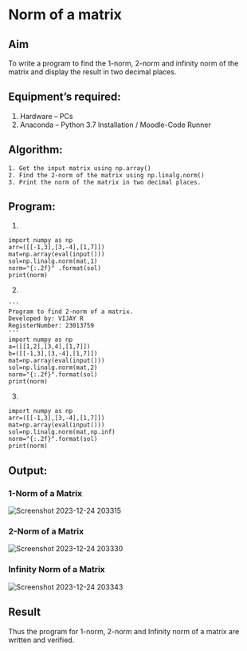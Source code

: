 # Norm of a matrix
## Aim
To write a program to find the 1-norm, 2-norm and infinity norm of the matrix and display the result in two decimal places.
## Equipment’s required:
1.	Hardware – PCs
2.	Anaconda – Python 3.7 Installation / Moodle-Code Runner
## Algorithm:
	1. Get the input matrix using np.array()   
    2. Find the 2-norm of the matrix using np.linalg.norm()
	3. Print the norm of the matrix in two decimal places.
## Program:
1.
```
import numpy as np
arr=([[-1,3],[3,-4],[1,7]])
mat=np.array(eval(input()))
sol=np.linalg.norm(mat,1)
norm="{:.2f}" .format(sol)
print(norm)
```
2.
```
'''
Program to find 2-norm of a matrix.
Developed by: VIJAY R
RegisterNumber: 23013759
'''
import numpy as np
a=([[1,2],[3,4],[1,7]])
b=([[-1,3],[3,-4],[1,7]])
mat=np.array(eval(input()))
sol=np.linalg.norm(mat,2)
norm="{:.2f}".format(sol)
print(norm)
```
3.
```
import numpy as np
arr=([[-1,3],[3,-4],[1,7]])
mat=np.array(eval(input()))
sol=np.linalg.norm(mat,np.inf)
norm="{:.2f}".format(sol)
print(norm)
```

## Output:
### 1-Norm of a Matrix
![Screenshot 2023-12-24 203315](https://github.com/vijayr21/Norm-of-a-matrix/assets/149347607/fa7afb7a-27ba-43f2-b1b5-99a64b116144)


### 2-Norm of a Matrix
![Screenshot 2023-12-24 203330](https://github.com/vijayr21/Norm-of-a-matrix/assets/149347607/c446f1cd-ead0-40c7-aac1-379ddd8f40f7)

### Infinity Norm of a Matrix
![Screenshot 2023-12-24 203343](https://github.com/vijayr21/Norm-of-a-matrix/assets/149347607/ad9cf2ef-89b9-4fff-9a43-5987bac274c1)


## Result
Thus the program for 1-norm, 2-norm and Infinity norm of a matrix are written and verified.
